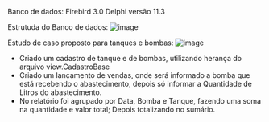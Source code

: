 Banco de dados: Firebird 3.0
Delphi versão 11.3

Estrutuda do Banco de dados:
![image](https://github.com/gkenji87/Posto/assets/73451382/eae714be-26d8-4ce1-b48b-1297ef891ba5)

Estudo de caso proposto para tanques e bombas:
![image](https://github.com/gkenji87/Posto/assets/73451382/fb223dfc-ba59-46f7-8fa0-7c8ef6c789a5)

- Criado um cadastro de tanque e de bombas, utilizando herança do arquivo view.CadastroBase
- Criado um lançamento de vendas, onde será informado a bomba que está recebendo o abastecimento, depois só informar a Quantidade de Litros do abastecimento.
- No relatório foi agrupado por Data, Bomba e Tanque, fazendo uma soma na quantidade e valor total; Depois totalizando no sumário.


